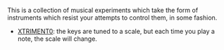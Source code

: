 This is a collection of musical experiments which take the form of instruments which resist your attempts to control them, in some fashion.

* [XTRIMENT0](XTRIMENT0/index.html): the keys are tuned to a scale, but each time you play a note, the scale will change.